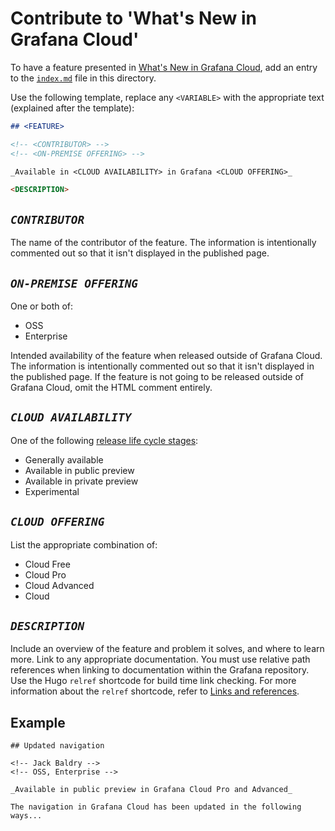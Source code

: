 # Contribute to 'What's New in Grafana Cloud'

To have a feature presented in [What's New in Grafana Cloud](https://grafana.com/docs/grafana-cloud/whatsnew/), add an entry to the [`index.md`](./index.md) file in this directory.

Use the following template, replace any `<VARIABLE>` with the appropriate text (explained after the template):

```markdown
## <FEATURE>

<!-- <CONTRIBUTOR> -->
<!-- <ON-PREMISE OFFERING> -->

_Available in <CLOUD AVAILABILITY> in Grafana <CLOUD OFFERING>_

<DESCRIPTION>
```

## _`CONTRIBUTOR`_

The name of the contributor of the feature.
The information is intentionally commented out so that it isn't displayed in the published page.

## _`ON-PREMISE OFFERING`_

One or both of:

- OSS
- Enterprise

Intended availability of the feature when released outside of Grafana Cloud.
The information is intentionally commented out so that it isn't displayed in the published page.
If the feature is not going to be released outside of Grafana Cloud, omit the HTML comment entirely.

## _`CLOUD AVAILABILITY`_

One of the following [release life cycle stages](https://grafana.com/docs/release-life-cycle/):

- Generally available
- Available in public preview
- Available in private preview
- Experimental

## _`CLOUD OFFERING`_

List the appropriate combination of:

- Cloud Free
- Cloud Pro
- Cloud Advanced
- Cloud

## _`DESCRIPTION`_

Include an overview of the feature and problem it solves, and where to learn more.
Link to any appropriate documentation.
You must use relative path references when linking to documentation within the Grafana repository.
Use the Hugo `relref` shortcode for build time link checking.
For more information about the `relref` shortcode, refer to [Links and references](https://grafana.com/docs/writers-toolkit/writing-guide/references/).

## Example

```
## Updated navigation

<!-- Jack Baldry -->
<!-- OSS, Enterprise -->

_Available in public preview in Grafana Cloud Pro and Advanced_

The navigation in Grafana Cloud has been updated in the following ways...

```
